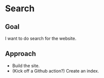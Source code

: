 # Search

## Goal

I want to do search for the website.

## Approach

- Build the site.
- (Kick off a Github action?) Create an index.